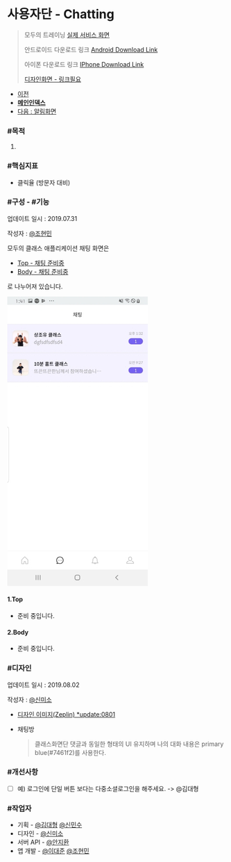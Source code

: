 # 사용자단 - Chatting

> 모두의 트레이닝 [실제 서비스 화면](https://www.modooclass.net)
> 
> 안드로이드 다운로드 링크 [Android Download Link](https://play.google.com/store/apps/details?id=com.modooclass)
> 
> 아이폰 다운로드 링크 [IPhone Download Link](https://itunes.apple.com/app/id1464482964)
>
> [디자인화면 - 링크필요]() 


- [이전](../README.md)
- [**메인인덱스**](../README.md)
- [다음 : 알림화면]( ../alarm/README.md)



### **#목적**

1. 



### #핵심지표

- 클릭율 (방문자 대비)



### **#구성 - #기능**

업데이트 일시 : 2019.07.31

작성자 : [@조현민](https://github.com/johyunmin)

모두의 클래스 애플리케이션 채팅 화면은

- [Top - 채팅 준비중](#1.Top)
- [Body - 채팅 준비중](#2.Body)

로 나누어져 있습니다.

![App Chatting Screen1](../img/chat/chat.jpg)

#### 1.Top
- 준비 중입니다.

#### 2.Body

- 준비 중입니다.






### **#디자인**

업데이트 일시 : 2019.08.02

작성자 : [@신미소](https://github.com/meeso-modoo)

- [디자인 이미지(Zeplin) *update:0801](https://app.zeplin.io/project/5d414079bfc64e0d78ff6434?seid=5d414603f2a18c2bc90c0211)

- 채팅방

  > 클래스화면단 댓글과 동일한 형태의 UI 유지하며 나의 대화 내용은 primary blue(#7461f2)를 사용한다.


### #개선사항

- [ ] 예) 로그인에 단일 버튼 보다는 다중소셜로그인을 해주세요. -> @김대형



### **#작업자**

- 기획 - [@김대형](https://github.com/jacob-modoo) [@신민수](https://github.com/minsoo-modoo)
- 디자인 - [@신미소](https://github.com/meeso-modoo)
- 서버 API - [@안지환](https://github.com/jihwan-modoo)
- 앱 개발 - [@이대준](https://github.com/DaeJunLee) [@조현민](https://github.com/hyunmin-modoo)


  
